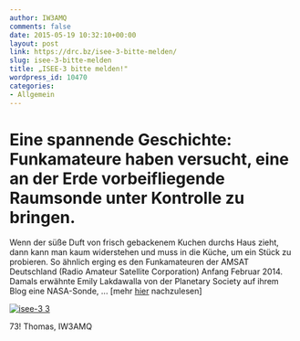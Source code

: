 ```yaml
---
author: IW3AMQ
comments: false
date: 2015-05-19 10:32:10+00:00
layout: post
link: https://drc.bz/isee-3-bitte-melden/
slug: isee-3-bitte-melden
title: „ISEE-3 bitte melden!"
wordpress_id: 10470
categories:
- Allgemein
---
```





# Eine spannende Geschichte: Funkamateure haben versucht, eine an der Erde vorbeifliegende Raumsonde unter Kontrolle zu bringen.










Wenn der süße Duft von frisch gebackenem Kuchen durchs Haus zieht, dann kann man kaum widerstehen und muss in die Küche, um ein Stück zu probieren. So ähnlich erging es den Funkamateuren der AMSAT Deutschland (Radio Amateur Satellite Corporation) Anfang Februar 2014. Damals erwähnte Emily Lakdawalla von der Planetary Society auf ihrem Blog eine NASA-Sonde, ... [mehr [hier](http://www.wissenschaft.de/bdw-heft/-/journal_content/56/12054/6069733) nachzulesen]

[![isee-3 3](http://www.extremetech.com/wp-content/uploads/2014/07/isee-3-3-300x199.jpg)
](http://www.extremetech.com/wp-content/uploads/2014/07/isee-3-3.jpg)

73! Thomas, IW3AMQ





